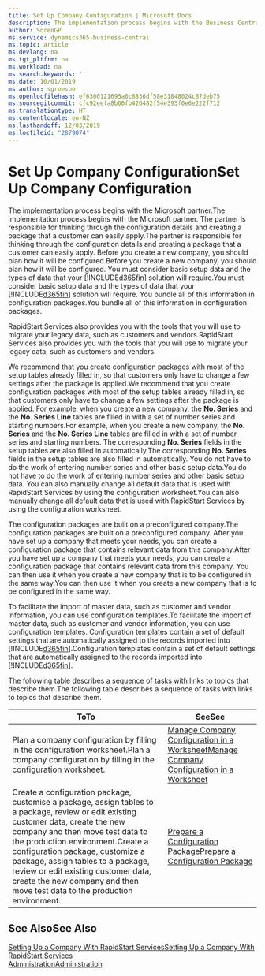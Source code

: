 ```yaml
---
title: Set Up Company Configuration | Microsoft Docs
description: The implementation process begins with the Business Central solution will require. You bundle all of this information into configuration packages.
author: SorenGP
ms.service: dynamics365-business-central
ms.topic: article
ms.devlang: na
ms.tgt_pltfrm: na
ms.workload: na
ms.search.keywords: ''
ms.date: 10/01/2019
ms.author: sgroespe
ms.openlocfilehash: ef6300121695a0c8836df58e31848024c87deb75
ms.sourcegitcommit: cfc92eefa8b06fb426482f54e393f0e6e222f712
ms.translationtype: HT
ms.contentlocale: en-NZ
ms.lasthandoff: 12/03/2019
ms.locfileid: "2879074"
---
```

# <a name="set-up-company-configuration"></a><span data-ttu-id="f957a-104">Set Up Company Configuration</span><span class="sxs-lookup"><span data-stu-id="f957a-104">Set Up Company Configuration</span></span>
<span data-ttu-id="f957a-105">The implementation process begins with the Microsoft partner.</span><span class="sxs-lookup"><span data-stu-id="f957a-105">The implementation process begins with the Microsoft partner.</span></span> <span data-ttu-id="f957a-106">The partner is responsible for thinking through the configuration details and creating a package that a customer can easily apply.</span><span class="sxs-lookup"><span data-stu-id="f957a-106">The partner is responsible for thinking through the configuration details and creating a package that a customer can easily apply.</span></span> <span data-ttu-id="f957a-107">Before you create a new company, you should plan how it will be configured.</span><span class="sxs-lookup"><span data-stu-id="f957a-107">Before you create a new company, you should plan how it will be configured.</span></span> <span data-ttu-id="f957a-108">You must consider basic setup data and the types of data that your [!INCLUDE[d365fin](includes/d365fin_md.md)] solution will require.</span><span class="sxs-lookup"><span data-stu-id="f957a-108">You must consider basic setup data and the types of data that your [!INCLUDE[d365fin](includes/d365fin_md.md)] solution will require.</span></span> <span data-ttu-id="f957a-109">You bundle all of this information in configuration packages.</span><span class="sxs-lookup"><span data-stu-id="f957a-109">You bundle all of this information in configuration packages.</span></span>

<span data-ttu-id="f957a-110">RapidStart Services also provides you with the tools that you will use to migrate your legacy data, such as customers and vendors.</span><span class="sxs-lookup"><span data-stu-id="f957a-110">RapidStart Services also provides you with the tools that you will use to migrate your legacy data, such as customers and vendors.</span></span>  

<span data-ttu-id="f957a-111">We recommend that you create configuration packages with most of the setup tables already filled in, so that customers only have to change a few settings after the package is applied.</span><span class="sxs-lookup"><span data-stu-id="f957a-111">We recommend that you create configuration packages with most of the setup tables already filled in, so that customers only have to change a few settings after the package is applied.</span></span> <span data-ttu-id="f957a-112">For example, when you create a new company, the **No. Series** and the **No. Series Line** tables are filled in with a set of number series and starting numbers.</span><span class="sxs-lookup"><span data-stu-id="f957a-112">For example, when you create a new company, the **No. Series** and the **No. Series Line** tables are filled in with a set of number series and starting numbers.</span></span> <span data-ttu-id="f957a-113">The corresponding **No. Series** fields in the setup tables are also filled in automatically.</span><span class="sxs-lookup"><span data-stu-id="f957a-113">The corresponding **No. Series** fields in the setup tables are also filled in automatically.</span></span> <span data-ttu-id="f957a-114">You do not have to do the work of entering number series and other basic setup data.</span><span class="sxs-lookup"><span data-stu-id="f957a-114">You do not have to do the work of entering number series and other basic setup data.</span></span> <span data-ttu-id="f957a-115">You can also manually change all default data that is used with RapidStart Services by using the configuration worksheet.</span><span class="sxs-lookup"><span data-stu-id="f957a-115">You can also manually change all default data that is used with RapidStart Services by using the configuration worksheet.</span></span>  

<span data-ttu-id="f957a-116">The configuration packages are built on a preconfigured company.</span><span class="sxs-lookup"><span data-stu-id="f957a-116">The configuration packages are built on a preconfigured company.</span></span> <span data-ttu-id="f957a-117">After you have set up a company that meets your needs, you can create a configuration package that contains relevant data from this company.</span><span class="sxs-lookup"><span data-stu-id="f957a-117">After you have set up a company that meets your needs, you can create a configuration package that contains relevant data from this company.</span></span> <span data-ttu-id="f957a-118">You can then use it when you create a new company that is to be configured in the same way.</span><span class="sxs-lookup"><span data-stu-id="f957a-118">You can then use it when you create a new company that is to be configured in the same way.</span></span>  

<span data-ttu-id="f957a-119">To facilitate the import of master data, such as customer and vendor information, you can use configuration templates.</span><span class="sxs-lookup"><span data-stu-id="f957a-119">To facilitate the import of master data, such as customer and vendor information, you can use configuration templates.</span></span> <span data-ttu-id="f957a-120">Configuration templates contain a set of default settings that are automatically assigned to the records imported into [!INCLUDE[d365fin](includes/d365fin_md.md)].</span><span class="sxs-lookup"><span data-stu-id="f957a-120">Configuration templates contain a set of default settings that are automatically assigned to the records imported into [!INCLUDE[d365fin](includes/d365fin_md.md)].</span></span>

<span data-ttu-id="f957a-121">The following table describes a sequence of tasks with links to topics that describe them.</span><span class="sxs-lookup"><span data-stu-id="f957a-121">The following table describes a sequence of tasks with links to topics that describe them.</span></span>

|<span data-ttu-id="f957a-122">**To**</span><span class="sxs-lookup"><span data-stu-id="f957a-122">**To**</span></span>|<span data-ttu-id="f957a-123">**See**</span><span class="sxs-lookup"><span data-stu-id="f957a-123">**See**</span></span>|  
|------------|-------------|  
|<span data-ttu-id="f957a-124">Plan a company configuration by filling in the configuration worksheet.</span><span class="sxs-lookup"><span data-stu-id="f957a-124">Plan a company configuration by filling in the configuration worksheet.</span></span>|[<span data-ttu-id="f957a-125">Manage Company Configuration in a Worksheet</span><span class="sxs-lookup"><span data-stu-id="f957a-125">Manage Company Configuration in a Worksheet</span></span>](admin-how-to-manage-company-configuration-in-a-worksheet.md)|  
|<span data-ttu-id="f957a-126">Create a configuration package, customise a package, assign tables to a package, review or edit existing customer data, create the new company and then move test data to the production environment.</span><span class="sxs-lookup"><span data-stu-id="f957a-126">Create a configuration package, customize a package, assign tables to a package, review or edit existing customer data, create the new company and then move test data to the production environment.</span></span>|[<span data-ttu-id="f957a-127">Prepare a Configuration Package</span><span class="sxs-lookup"><span data-stu-id="f957a-127">Prepare a Configuration Package</span></span>](admin-how-to-prepare-a-configuration-package.md)| 

## <a name="see-also"></a><span data-ttu-id="f957a-128">See Also</span><span class="sxs-lookup"><span data-stu-id="f957a-128">See Also</span></span>  
[<span data-ttu-id="f957a-129">Setting Up a Company With RapidStart Services</span><span class="sxs-lookup"><span data-stu-id="f957a-129">Setting Up a Company With RapidStart Services</span></span>](admin-set-up-a-company-with-rapidstart.md)  
[<span data-ttu-id="f957a-130">Administration</span><span class="sxs-lookup"><span data-stu-id="f957a-130">Administration</span></span>](admin-setup-and-administration.md)

